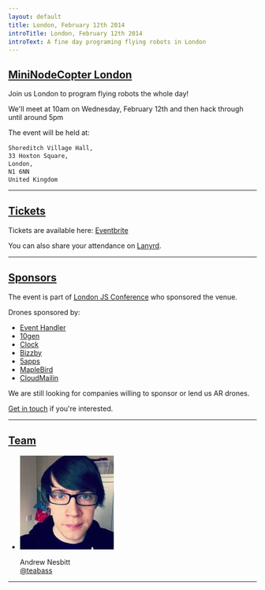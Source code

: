 ```yaml
---
layout: default
title: London, February 12th 2014
introTitle: London, February 12th 2014
introText: A fine day programing flying robots in London
---
```



<h2 id="intro"><a href="#intro">MiniNodeCopter London</a></h2>

Join us London to program flying robots the whole day!

We'll meet at 10am on Wednesday, February 12th and then hack through until around 5pm

The event will be held at:

```
Shoreditch Village Hall,
33 Hoxton Square,
London,
N1 6NN
United Kingdom
```

<hr>

<h2 id="tickets"><a href="#tickets">Tickets</a></h2>

Tickets are available here: [Eventbrite](http://www.eventbrite.co.uk/e/london-js-nodecopter-tickets-10482967839)

<p>You can also share your attendance on <a href='http://lanyrd.com/2014/nodecopter-london'>Lanyrd</a>.</p>

<hr>

<h2 id="sponsors"><a href="#sponsors">Sponsors</a></h2>

The event is part of [London JS Conference](http://londonjsconf.com/) who sponsored the venue.

Drones sponsored by:

<ul>
  <li><a href='http://eventhandler.co.uk/'>Event Handler</a></li>
  <li><a href="http://www.10gen.com/">10gen</a></li>
  <li><a href="http://clock.co.uk/">Clock</a></li>
  <li><a href="http://www.bizzby.com/">Bizzby</a></li>
  <li><a href='https://5apps.com'>5apps</a></li>
  <li><a href='http://www.maplebird.com/'>MapleBird</a></li>
  <li><a href='http://www.cloudmailin.com/'>CloudMailin</a></li>
</ul>

We are still looking for companies willing to sponsor or lend us AR drones.

<a href="mailto:andrewnez@gmail.com">Get in touch</a> if you're interested.

<hr>

<h2 id="team"><a href="#team">Team</a></h2>

<ul class="team">
  <li>
    <img src="/img/team/andrew_nesbitt.jpg">
    <p>
      Andrew Nesbitt<br>
      <a href="https://twitter.com/teabass">@teabass</a>
    </p>
  </li>
</ul>

<hr>
